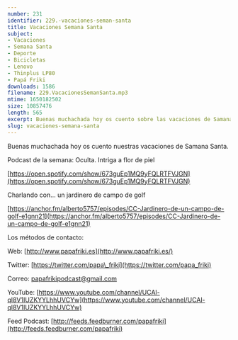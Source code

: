 ```yaml
---
number: 231
identifier: 229.-vacaciones-seman-santa
title: Vacaciones Semana Santa
subject:
- Vacaciones
- Semana Santa
- Deporte
- Bicicletas
- Lenovo
- Thinplus LP80
- Papá Friki
downloads: 1586
filename: 229.VacacionesSemanSanta.mp3
mtime: 1650182502
size: 10857476
length: 565
excerpt: Buenas muchachada hoy os cuento sobre las vacaciones de Samana Santa de 2022
slug: vacaciones-semana-santa
---
```

Buenas muchachada hoy os cuento nuestras vacaciones de Samana Santa.

Podcast de la semana: Oculta. Intriga a flor de piel

[https://open.spotify.com/show/673guEp1MQ9yFQLRTFVJGN](https://open.spotify.com/show/673guEp1MQ9yFQLRTFVJGN)

Charlando con... un jardinero de campo de golf

[https://anchor.fm/alberto5757/episodes/CC-Jardinero-de-un-campo-de-golf-e1gnn21](https://anchor.fm/alberto5757/episodes/CC-Jardinero-de-un-campo-de-golf-e1gnn21)

Los métodos de contacto:

Web: [http://www.papafriki.es](http://www.papafriki.es/)

Twitter: [https://twitter.com/papa\_friki](https://twitter.com/papa_friki)

Correo: [papafrikipodcast@gmail.com](https://archive.org/details/papafrikipodast@gmail.com)

YouTube: [https://www.youtube.com/channel/UCAl-ql8V1IUZKYYLhhUVCYw](https://www.youtube.com/channel/UCAl-ql8V1IUZKYYLhhUVCYw)

Feed Podcast: [http://feeds.feedburner.com/papafriki](http://feeds.feedburner.com/papafriki)